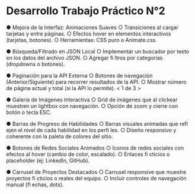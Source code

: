 # Desarrollo Trabajo Práctico N°2

● Mejora de la Interfaz: Animaciones Suaves
○ Transiciones al cargar tarjetas y entre páginas.
○ Efectos hover en elementos interactivos (tarjetas, botones).
○ Herramientas: CSS puro o Animate.css. 

● Búsqueda/Filtrado en JSON Local
○ Implementar un buscador por texto en los datos del archivo JSON.
○ Agregar fi ltros por categorías (dropdowns o botones). 

● Paginación para la API Externa
○ Botones de navegación (Anterior/Siguiente) para recorrer resultados de la API.
○ Mostrar número de página actual y total (si la API lo permite). < 1 de 3 >

● Galería de Imágenes Interactiva
○ Grid de imágenes que al clickear muestren un lightbox con navegación.
○ Opción de zoom y cierre con botón o tecla ESC. 

● Barras de Progreso de Habilidades
○ Barras visuales animadas que refl ejen el nivel de cada habilidad en los perfi les.
○ Diseño responsivo y coherente con la paleta de colores del sitio. 

● Botones de Redes Sociales Animados
○ Iconos de redes sociales con efectos al hover (cambio de color, escalado).
○ Enlaces fi cticios o placeholder (ej: LinkedIn, GitHub). 

● Carrusel de Proyectos Destacados
○ Carrusel responsive que muestre proyectos fi cticios o reales del equipo.
○ Incluir controles de navegación manual (fl echas, dots).
